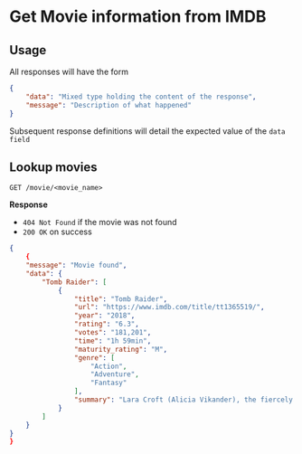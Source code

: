# Get Movie information from IMDB

## Usage

All responses will have the form

```json
{
    "data": "Mixed type holding the content of the response",
    "message": "Description of what happened"
}
```

Subsequent response definitions will detail the expected value of the `data field`

## Lookup movies

`GET /movie/<movie_name>`

**Response**

- `404 Not Found` if the movie was not found
- `200 OK` on success

```json
{
    {
    "message": "Movie found",
    "data": {
        "Tomb Raider": [
            {
                "title": "Tomb Raider",
                "url": "https://www.imdb.com/title/tt1365519/",
                "year": "2018",
                "rating": "6.3",
                "votes": "181,201",
                "time": "1h 59min",
                "maturity_rating": "M",
                "genre": [
                    "Action",
                    "Adventure",
                    "Fantasy"
                ],
                "summary": "Lara Croft (Alicia Vikander), the fiercely independent daughter of a missing adventurer, must push herself beyond her limits when she discovers the island where her father, Lord Richard Croft (Dominic West) disappeared."
            }
        ]
    }
}
}
```


